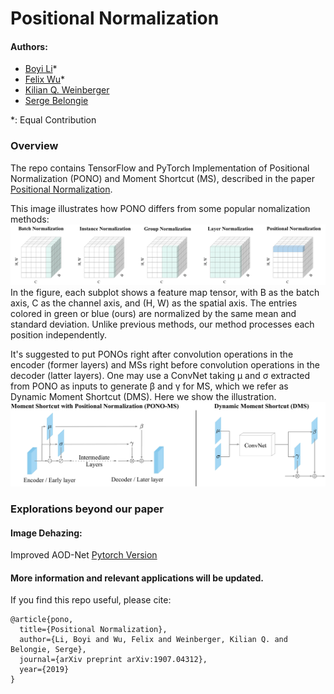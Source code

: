 # Positional Normalization
#### Authors: 
* [Boyi Li](https://sites.google.com/site/boyilics/home)*
* [Felix Wu](https://scholar.google.com.tw/citations?user=sNL8SSoAAAAJ&hl=en)*
* [Kilian Q. Weinberger](http://kilian.cs.cornell.edu/index.html)
* [Serge Belongie](https://vision.cornell.edu/se3/people/serge-belongie/)

*: Equal Contribution

### Overview
The repo contains TensorFlow and PyTorch Implementation of Positional Normalization (PONO) and Moment Shortcut (MS), described in the paper [Positional Normalization](https://arxiv.org/abs/1907.04312).

This image illustrates how PONO differs from some popular nomalization methods:
![](./figs/PONO_vs_others.png)
In the figure, each subplot shows a feature map tensor, with B as the batch axis, C as the channel axis, and (H, W) as the spatial axis. The entries colored in green or blue (ours) are normalized by the same mean and standard deviation. Unlike previous methods, our method processes each position independently.

It's suggested to put PONOs right after convolution operations in the encoder (former layers) and MSs right before convolution operations in the decoder (latter layers). One may use a ConvNet taking μ and σ extracted from PONO as inputs to generate β and γ for MS, which we refer as Dynamic Moment Shortcut (DMS). Here we show the illustration.
![](./figs/PONO-MS.jpg)

### Explorations beyond our paper
#### Image Dehazing: 
Improved AOD-Net [Pytorch Version](https://github.com/Boyiliee/AOD-Net/tree/master/AOD-Net%20with%20PONO)

#### More information and relevant applications will be updated.

If you find this repo useful, please cite:
```
@article{pono,
  title={Positional Normalization},
  author={Li, Boyi and Wu, Felix and Weinberger, Kilian Q. and Belongie, Serge},
  journal={arXiv preprint arXiv:1907.04312},
  year={2019}
}
```
